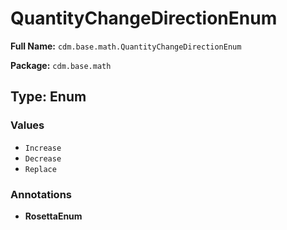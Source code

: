 # QuantityChangeDirectionEnum

**Full Name:** `cdm.base.math.QuantityChangeDirectionEnum`

**Package:** `cdm.base.math`

## Type: Enum

### Values

- `Increase`
- `Decrease`
- `Replace`
### Annotations

- **RosettaEnum**

